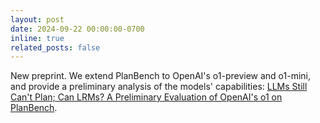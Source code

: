 ```yaml
---
layout: post
date: 2024-09-22 00:00:00-0700
inline: true
related_posts: false
---
```


New preprint. We extend PlanBench to OpenAI's o1-preview and o1-mini, and provide a preliminary analysis of the models' capabilities: [LLMs Still Can't Plan; Can LRMs? A Preliminary Evaluation of OpenAI's o1 on PlanBench](https://arxiv.org/abs/2409.13373).
